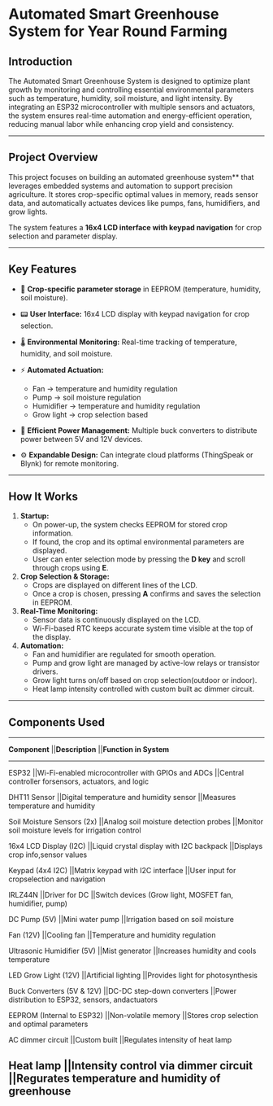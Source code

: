 # Automated Smart Greenhouse System for Year Round Farming

## Introduction

The Automated Smart Greenhouse System is designed to optimize plant
growth by monitoring and controlling essential environmental parameters
such as temperature, humidity, soil moisture, and light intensity. By
integrating an ESP32 microcontroller with multiple sensors and
actuators, the system ensures real-time automation and energy-efficient
operation, reducing manual labor while enhancing crop yield and
consistency.

------------------------------------------------------------------------

## Project Overview

This project focuses on building an automated greenhouse
system** that leverages embedded systems and automation to support
precision agriculture. It stores crop-specific optimal values in memory,
reads sensor data, and automatically actuates devices like pumps, fans,
humidifiers, and grow lights.

The system features a **16x4 LCD interface with keypad navigation** for
crop selection and parameter display. 

------------------------------------------------------------------------

## Key Features

-   🌱 **Crop-specific parameter storage** in EEPROM (temperature,
    humidity, soil moisture).
-   📟 **User Interface:** 16x4 LCD display with keypad navigation for
    crop selection.
-   🌡️ **Environmental Monitoring:** Real-time tracking of temperature,
    humidity, and soil moisture.
-   ⚡ **Automated Actuation:**
    -   Fan → temperature and humidity regulation
    -   Pump → soil moisture regulation
    -   Humidifier → temperature and humidity regulation
    -   Grow light → crop selection based

-   🔋 **Efficient Power Management:** Multiple buck converters to
    distribute power between 5V and 12V devices.
-   ⚙️ **Expandable Design:** Can integrate cloud platforms (ThingSpeak
    or Blynk) for remote monitoring.

------------------------------------------------------------------------

## How It Works

1.  **Startup:**
    -   On power-up, the system checks EEPROM for stored crop
        information.
    -   If found, the crop and its optimal environmental parameters are
        displayed.
    -   User can enter selection mode by pressing the **D key** and
        scroll through crops using **E**.
2.  **Crop Selection & Storage:**
    -   Crops are displayed on different lines of the LCD.
    -   Once a crop is chosen, pressing **A** confirms and saves the
        selection in EEPROM.
3.  **Real-Time Monitoring:**
    -   Sensor data is continuously displayed on the LCD.
    -   Wi-Fi-based RTC keeps accurate system time visible at the top of
        the display.
4.  **Automation:**
    -   Fan and humidifier are regulated for smooth
        operation.
    -   Pump and grow light are managed by active-low relays or
        transistor drivers.
    -   Grow light turns on/off based on crop selection(outdoor or indoor).
    -   Heat lamp intensity controlled with custom built ac dimmer circuit.

------------------------------------------------------------------------

## Components Used

  ----------------------------------------------------------------------------
  **Component**   ||**Description**                    ||**Function in System**
  --------------- ----------------------------------- ------------------------
ESP32  ||Wi-Fi-enabled microcontroller with GPIOs and ADCs ||Central controller forsensors, actuators, and logic

DHT11 Sensor  ||Digital temperature and humidity sensor ||Measures temperature and humidity

Soil Moisture Sensors (2x)  ||Analog soil moisture detection probes ||Monitor soil moisture levels for irrigation control

16x4 LCD Display (I2C)  ||Liquid crystal display with I2C backpack ||Displays crop info,sensor values

Keypad (4x4 I2C)  ||Matrix keypad with I2C interface ||User input for cropselection and navigation

IRLZ44N  ||Driver for DC ||Switch devices (Grow light, MOSFET fan, humidifier, pump)

DC Pump (5V)  ||Mini water pump ||Irrigation based on soil  moisture

Fan (12V)  ||Cooling fan ||Temperature and humidity regulation

Ultrasonic Humidifier (5V)  ||Mist generator ||Increases humidity and cools temperature

LED Grow Light (12V)  ||Artificial lighting ||Provides light for photosynthesis

Buck Converters (5V & 12V)  ||DC-DC step-down converters ||Power distribution to ESP32, sensors, andactuators

EEPROM (Internal to ESP32)  ||Non-volatile memory ||Stores crop selection and optimal parameters 

AC dimmer circuit  ||Custom built ||Regulates intensity of heat lamp

Heat lamp  ||Intensity control via dimmer circuit ||Regurates temperature and  humidity of greenhouse 
  ----------------------------------------------------------------------------
